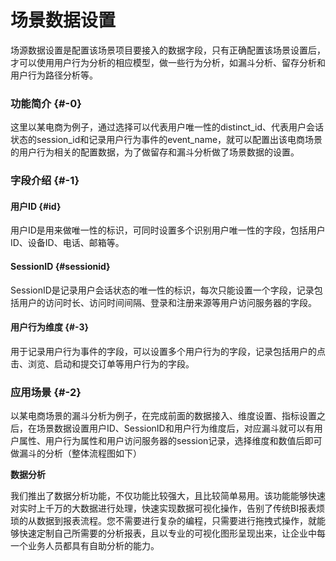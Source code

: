 # 场景数据设置

场源数据设置是配置该场景项目要接入的数据字段，只有正确配置该场景设置后，才可以使用用户行为分析的相应模型，做一些行为分析，如漏斗分析、留存分析和用户行为路径分析等。

### 功能简介 {#-0}

这里以某电商为例子，通过选择可以代表用户唯一性的distinct_id、代表用户会话状态的session_id和记录用户行为事件的event_name，就可以配置出该电商场景的用户行为相关的配置数据，为了做留存和漏斗分析做了场景数据的设置。

### 字段介绍 {#-1}

#### 用户ID {#id}

用户ID是用来做唯一性的标识，可同时设置多个识别用户唯一性的字段，包括用户ID、设备ID、电话、邮箱等。

#### SessionID {#sessionid}

SessionID是记录用户会话状态的唯一性的标识，每次只能设置一个字段，记录包括用户的访问时长、访问时间间隔、登录和注册来源等用户访问服务器的字段。

#### 用户行为维度 {#-3}

用于记录用户行为事件的字段，可以设置多个用户行为的字段，记录包括用户的点击、浏览、启动和提交订单等用户行为的字段。

### 应用场景 {#-2}

以某电商场景的漏斗分析为例子，在完成前面的数据接入、维度设置、指标设置之后，在场景数据设置用户ID、SessionID和用户行为维度后，对应漏斗就可以有用户属性、用户行为属性和用户访问服务器的session记录，选择维度和数值后即可做漏斗的分析（整体流程图如下）

**数据分析**

我们推出了数据分析功能，不仅功能比较强大，且比较简单易用。该功能能够快速对实时上千万的大数据进行处理，快速实现数据可视化操作，告别了传统BI报表烦琐的从数据到报表流程。您不需要进行复杂的编程，只需要进行拖拽式操作，就能够快速定制自己所需要的分析报表，且以专业的可视化图形呈现出来，让企业中每一个业务人员都具有自助分析的能力。